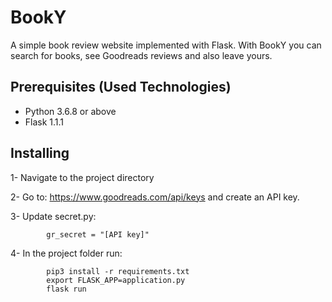# BookY

A simple book review website implemented with Flask. With BookY you can search for books, see Goodreads reviews and also leave yours.

## Prerequisites (Used Technologies)

* Python 3.6.8 or above
* Flask 1.1.1


## Installing

1- Navigate to the project directory

2- Go to: https://www.goodreads.com/api/keys and create an API key.

3- Update secret.py:
```
        gr_secret = "[API key]"
```

4- In the project folder run:
```
        pip3 install -r requirements.txt
        export FLASK_APP=application.py
        flask run
```
